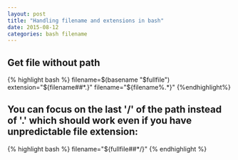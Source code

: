 ```yaml
---
layout: post
title: "Handling filename and extensions in bash"
date: 2015-08-12
categories: bash filename
---
```

## Get file without path
{% highlight bash %}
filename=$(basename "$fullfile")
extension="${filename##*.}"
filename="${filename%.*}"
{%endhighlight%}

## You can focus on the last '/' of the path instead of '.' which should work even if you have unpredictable file extension:
{% highlight bash %}
filename="${fullfile##*/}"
{% endhighlight %}


